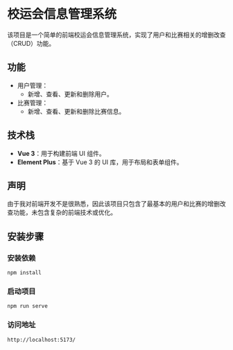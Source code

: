 # 校运会信息管理系统

该项目是一个简单的前端校运会信息管理系统，实现了用户和比赛相关的增删改查（CRUD）功能。

## 功能

- 用户管理：
  - 新增、查看、更新和删除用户。
- 比赛管理：
  - 新增、查看、更新和删除比赛信息。

## 技术栈

- **Vue 3**：用于构建前端 UI 组件。
- **Element Plus**：基于 Vue 3 的 UI 库，用于布局和表单组件。

## 声明

由于我对前端开发不是很熟悉，因此该项目只包含了最基本的用户和比赛的增删改查功能，未包含复杂的前端技术或优化。

## 安装步骤
### 安装依赖
```
npm install
```

### 启动项目
```
npm run serve
```

### 访问地址
```
http://localhost:5173/
```